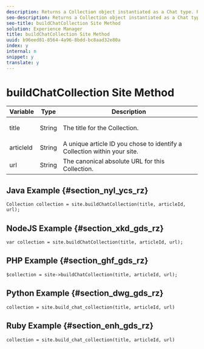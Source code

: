 ```yaml
---
description: Returns a Collection object instantiated as a Chat type. Run create_or_update() from the Collection object to complete the build process.
seo-description: Returns a Collection object instantiated as a Chat type. Run create_or_update() from the Collection object to complete the build process.
seo-title: buildChatCollection Site Method
solution: Experience Manager
title: buildChatCollection Site Method
uuid: b96eed81-8564-4a96-8bdd-bc8aad32e80a
index: y
internal: n
snippet: y
translate: y
---
```


# buildChatCollection Site Method


<table id="properties_gq4_jyf_5y" class="simpletable properties" cellpadding="4" cellspacing="0"> 
 <thead class="prophead sthead"> 
  <th class="proptypehd"> Variable </th> 
  <th class="propvaluehd"> Type </th> 
  <th class="propdeschd"> Description </th> 
 </thead> 
 <tr class="property strow"> 
  <td class="proptype stentry"> <span class="varname"> title </span> </td> 
  <td class="propvalue stentry"> String </td> 
  <td class="propdesc stentry"> <p>The title for the Collection.</p> </td> 
 </tr> 
 <tr class="property strow"> 
  <td class="proptype stentry"> <span class="varname"> articleId </span> </td> 
  <td class="propvalue stentry"> String </td> 
  <td class="propdesc stentry"> A unique article ID you chose to identify a Collection within your site. </td> 
 </tr> 
 <tr class="property strow"> 
  <td class="proptype stentry"> <span class="varname"> url </span> </td> 
  <td class="propvalue stentry"> String </td> 
  <td class="propdesc stentry"> The canonical absolute URL for this Collection. </td> 
 </tr> 
</table>


## Java Example {#section_nyl_ycs_rz}


```
Collection collection = site.buildChatCollection(title, articleId, url); 

```

## NodeJS Example {#section_xkd_gds_rz}


```
var collection = site.buildChatCollection(title, articleId, url); 

```

## PHP Example {#section_ghf_gds_rz}


```
$collection = site->buildChatCollection(title, articleId, url); 

```

## Python Example {#section_dwg_gds_rz}


```
collection = site.build_chat_collection(title, articleId, url) 

```

## Ruby Example {#section_enh_gds_rz}


```
collection = site.build_chat_collection(title, articleId, url)
```
